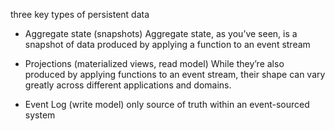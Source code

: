 
three key types of persistent data

- Aggregate state (snapshots) Aggregate state, as you’ve seen, is a snapshot of data produced by
applying a function to an event stream

- Projections (materialized views, read model)  While they’re also produced by applying functions
to an event stream, their shape can vary greatly across different applications
and domains. 

- Event Log (write model) only source of truth within an event-sourced system

